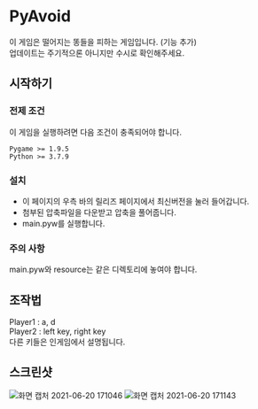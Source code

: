 # PyAvoid
이 게임은 떨어지는 똥들을 피하는 게임입니다. (기능 추가)  
업데이트는 주기적으론 아니지만 수시로 확인해주세요.

## 시작하기
### 전제 조건
이 게임을 실행하려면 다음 조건이 충족되어야 합니다.
```
Pygame >= 1.9.5
Python >= 3.7.9
```

### 설치
* 이 페이지의 우측 바의 릴리즈 페이지에서 최신버전을 눌러 들어갑니다.
* 첨부된 압축파일을 다운받고 압축을 풀어줍니다.
* main.pyw를 실행합니다.

### 주의 사항
main.pyw와 resource는 같은 디렉토리에 놓여야 합니다.

## 조작법
Player1 : a, d  
Player2 : left key, right key  
다른 키들은 인게임에서 설명됩니다.

## 스크린샷
![화면 캡처 2021-06-20 171046](https://user-images.githubusercontent.com/72603240/122666842-a83c2b00-d1ea-11eb-9d17-bf03caaa976d.png)
![화면 캡처 2021-06-20 171143](https://user-images.githubusercontent.com/72603240/122666844-a96d5800-d1ea-11eb-8d35-2b465526d3cf.png)
